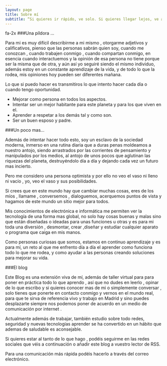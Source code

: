 ```yaml
---
layout: page
title: Sobre mí
subtitle: “Si quieres ir rápido, ve solo. Si quieres llegar lejos, ve acompañado”
---
```




<i class="fa fa-camera-retro fa-2x"></i> fa-2x
###Una píldora ...

Para mi es muy difícil describirme a mi mismo , otorgarme adjetivos y calificativos, pienso que las personas sabrán quien soy, cuando me conozcan , cuando trabajen conmigo , cuando compartan conmigo, en esencia cuando interactuemos y la opinión de esa persona no tiene porque ser la misma que de otra, y aún así yo seguiré siendo el mismo individuo, además estoy en un constante aprendizaje de la vida, y de todo lo que la rodea, mis opiniones hoy pueden ser diferentes mañana.

Lo que si puedo hacer es transmitiros lo que intento hacer cada día o cuando tengo oportunidad.

- Mejorar como persona en todos los aspectos.
- Intentar ser un mejor habitante para este planeta y para los que viven en el.
- Aprender a respetar a los demás tal y como son.
- Ser un buen esposo y padre.

###Un poco mas...

Además de intentar hacer todo esto, soy un esclavo de la sociedad moderna, inmerso en una rutina diaria que a duras penas moldeamos a nuestro antojo, siendo arrastrados por las corrientes de pensamiento y manipulados por los medios, al antojo de unos pocos que aglutinan las riquezas del planeta, destruyéndolo día a día y dejando cada vez un futuro mas incierto.

Pero me considero una persona optimista y por ello no veo el vaso ni lleno ni vacío , yo, veo el vaso y sus posibilidades.

Si crees que en este mundo hay que cambiar muchas cosas, eres de los míos , llamame , conversemos , dialoguemos, acerquemos puntos de vista y hagamos de este mundo un sitio mejor para todos.

Mis conocimientos de electrónica e informática me permiten ver la tecnología de una forma mas global, no solo hay cosas buenas y malas sino que están diseñadas o ideadas para unas funciones u otras y es para mi toda una diversión , desmontar, crear ,diseñar y estudiar cualquier aparato o programa que caiga en mis manos.

Como personas curiosas que somos, estamos en continuo aprendizaje y es para mí, un reto al que me enfrento día a día el aprender como funciona todo lo que me rodea,  y como ayudar a las personas creando soluciones para mejorar su vida.

###El blog

Este Blog es una extensión viva de mí, además de taller virtual para para poner en práctica todo lo que aprendo , así que no dudes en leerlo , opinar de lo que escribo y si quieres conocer mas de mi o simplemente conversar , solo tienes que ponerte en contacto conmigo y vernos en el mundo real, para que te sirva de referencia vivo y trabajo en Madrid y sino puedes desplazarte siempre nos podemos poner de acuerdo en un medio de comunicación por internet .

Actualmente además de trabajar, también estudio sobre todo redes, seguridad y nuevas tecnologías aprender se ha convertido en un hábito que ademas de saludable es aconsejable.

Si quieres estar al tanto de lo que hago , podéis seguirme en las redes sociales que véis a continuación o añadir este blog a vuestro lector de RSS.

Para una comunicación más rápida podéis hacerlo a través del correo electrónico.
